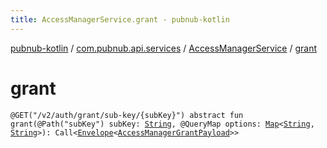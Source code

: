 ```yaml
---
title: AccessManagerService.grant - pubnub-kotlin
---
```


[pubnub-kotlin](../../index.html) / [com.pubnub.api.services](../index.html) / [AccessManagerService](index.html) / [grant](./grant.html)

# grant

`@GET("/v2/auth/grant/sub-key/{subKey}") abstract fun grant(@Path("subKey") subKey: `[`String`](https://kotlinlang.org/api/latest/jvm/stdlib/kotlin/-string/index.html)`, @QueryMap options: `[`Map`](https://kotlinlang.org/api/latest/jvm/stdlib/kotlin.collections/-map/index.html)`<`[`String`](https://kotlinlang.org/api/latest/jvm/stdlib/kotlin/-string/index.html)`, `[`String`](https://kotlinlang.org/api/latest/jvm/stdlib/kotlin/-string/index.html)`>): Call<`[`Envelope`](../../com.pubnub.api.models.server/-envelope/index.html)`<`[`AccessManagerGrantPayload`](../../com.pubnub.api.models.server.access_manager/-access-manager-grant-payload/index.html)`>>`